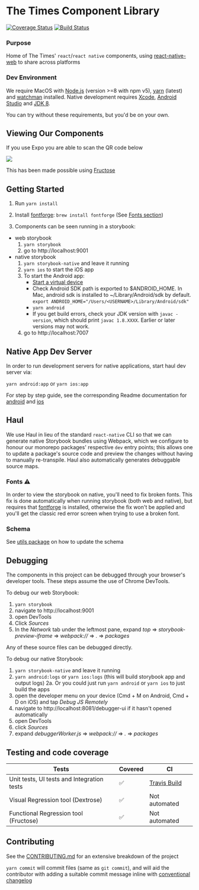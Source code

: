 # The Times Component Library

[![Coverage Status](https://coveralls.io/repos/github/newsuk/times-components/badge.svg?branch=master)](https://coveralls.io/github/newsuk/times-components?branch=master)
[![Build Status](https://travis-ci.org/newsuk/times-components.svg?branch=master)](https://travis-ci.org/newsuk/times-components)

### Purpose

Home of The Times' `react`/`react native` components, using
[react-native-web](https://github.com/necolas/react-native-web) to share across
platforms

### Dev Environment

We require MacOS with [Node.js](https://nodejs.org) (version >=8 with npm v5),
[yarn](https://yarnpkg.com) (latest) and
[watchman](https://facebook.github.io/watchman) installed. Native development
requires [Xcode](https://developer.apple.com/xcode),
[Android Studio](https://developer.android.com/studio/index.html) and
[JDK 8](http://www.oracle.com/technetwork/java/javase/downloads/java-archive-javase8-2177648.html).

You can try without these requirements, but you'd be on your own.

## Viewing Our Components

If you use Expo you are able to scan the QR code below

<img src="https://s3.eu-west-1.amazonaws.com/nu-tools-expo/MasterExpo.png">

This has been made possible using [Fructose](https://github.com/newsuk/fructose)

## Getting Started

1. Run `yarn install`

2. Install [fontforge](http://fontforge.github.io/en-US/): `brew install fontforge` (See [Fonts section](#fonts))
3. Components can be seen running in a storybook:

- web storybook
  1. `yarn storybook`
  2. go to http://localhost:9001
- native storybook
  1. `yarn storybook-native` and leave it running
  2. `yarn ios` to start the iOS app
  3. To start the Android app:
     - [Start a virtual device](https://developer.android.com/studio/run/managing-avds.html)
     - Check Android SDK path is exported to \$ANDROID_HOME. In Mac, android sdk
       is installed to ~/Library/Android/sdk by default. `export ANDROID_HOME="/Users/<USERNAME>/Library/Android/sdk"`
     - `yarn android`
     - If you get build errors, check your JDK version with `javac -version`,
       which should print `javac 1.8.XXXX`. Earlier or later versions may not
       work.
  4. go to http://localhost:7007

## Native App Dev Server

In order to run development servers for native applications, start haul dev
server via:

`yarn android:app` or `yarn ios:app`

For step by step guide, see the corresponding Readme documentation for [android](./android-app/README.md) and [ios](./ios-app/README.md)

## Haul

We use Haul in lieu of the standard `react-native` CLI so that we can generate
native Storybook bundles using Webpack, which we configure to honour our
monorepo packages' respective `dev` entry points; this allows one to update a
package's source code and preview the changes without having to manually
re-transpile. Haul also automatically generates debuggable source maps.

### Fonts ⚠️

In order to view the storybook on native, you'll need to fix broken fonts. This
fix is done automatically when running storybook (both web and native), but
requires that [fontforge](http://fontforge.github.io/en-US/) is installed,
otherwise the fix won't be applied and you'll get the classic red error screen
when trying to use a broken font.

### Schema

See [utils package](packages/utils/README.md) on how to update the schema

## Debugging

The components in this project can be debugged through your browser's developer
tools. These steps assume the use of Chrome DevTools.

To debug our web Storybook:

1. `yarn storybook`
2. navigate to http://localhost:9001
3. open DevTools
4. Click _Sources_
5. In the _Network_ tab under the leftmost pane, expand _top_ =>
   _storybook-preview-iframe_ => _webpack://_ => _._ => _packages_

Any of these source files can be debugged directly.

To debug our native Storybook:

1. `yarn storybook-native` and leave it running
2. `yarn android:logs` or `yarn ios:logs` (this will build storybook app and output logs)
   2a. Or you could just run `yarn android` or `yarn ios` to just build the apps
3. open the developer menu on your device (Cmd + M on Android, Cmd + D on iOS)
   and tap _Debug JS Remotely_
4. navigate to http://localhost:8081/debugger-ui if it hasn't opened
   automatically
5. open DevTools
6. click _Sources_
7. expand _debuggerWorker.js_ => _webpack://_ => _._ => _packages_

## Testing and code coverage

| Tests                                      | Covered            | CI                                                            |
| ------------------------------------------ | ------------------ | ------------------------------------------------------------- |
| Unit tests, UI tests and Integration tests | :white_check_mark: | [Travis Build](https://travis-ci.org/newsuk/times-components) |
| Visual Regression tool (Dextrose)          | :white_check_mark: | Not automated                                                 |
| Functional Regression tool (Fructose)      | :white_check_mark: | Not automated                                                 |

## Contributing

See the [CONTRIBUTING.md](.github/CONTRIBUTING.md) for an extensive breakdown of
the project

`yarn commit` will commit files (same as `git commit`), and will aid the
contributor with adding a suitable commit message inline with
[conventional changelog](https://github.com/commitizen/cz-cli)
